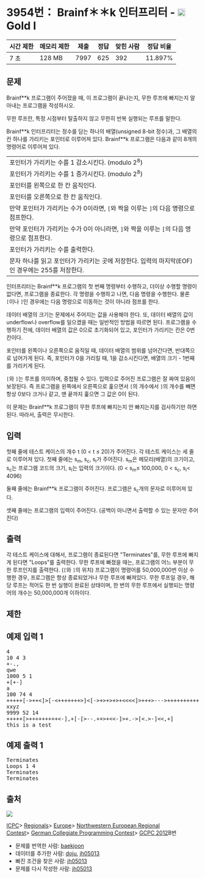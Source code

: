# 3954번： Brainf＊＊k 인터프리터 - <img src="https://static.solved.ac/tier_small/15.svg" style="height:20px" />Gold I

| 시간 제한 | 메모리 제한 | 제출 | 정답 | 맞힌 사람 | 정답 비율 |
| --- | --- | --- | --- | --- | --- |
| 7 초 | 128 MB | 7997 | 625 | 392 | 11.897% |

## 문제

Brainf\*\*k 프로그램이 주어졌을 때, 이 프로그램이 끝나는지, 무한 루프에 빠지는지 알아내는 프로그램을 작성하시오.

무한 루프란, 특정 시점부터 탈출하지 않고 무한히 반복 실행되는 루프를 말한다.

Brainf\*\*k 인터프리터는 정수를 담는 하나의 배열(unsigned 8-bit 정수)과, 그 배열의 칸 하나를 가리키는 포인터로 이루어져 있다. Brainf\*\*k 프로그램은 다음과 같이 8개의 명령어로 이루어져 있다.



|  |
| --- |
| 포인터가 가리키는 수를 1 감소시킨다. (modulo 2<sup>8</sup>) |
| 포인터가 가리키는 수를 1 증가시킨다. (modulo 2<sup>8</sup>) |
| 포인터를 왼쪽으로 한 칸 움직인다. |
| 포인터를 오른쪽으로 한 칸 움직인다. |
| 만약 포인터가 가리키는 수가 0이라면, <code>[</code>와 짝을 이루는 <code>]</code>의 다음 명령으로 점프한다. |
| 만약 포인터가 가리키는 수가 0이 아니라면, <code>]</code>와 짝을 이루는 <code>[</code>의 다음 명령으로 점프한다. |
| 포인터가 가리키는 수를 출력한다. |
| 문자 하나를 읽고 포인터가 가리키는 곳에 저장한다. 입력의 마지막(EOF)인 경우에는 255를 저장한다. |

인터프리터는 Brainf**k 프로그램의 첫 번째 명령부터 수행하고, 더이상 수행할 명령이 없다면, 프로그램을 종료한다. 각 명령을 수행하고 나면, 다음 명령을 수행한다. 물론 <code>[</code>이나 <code>]</code>인 경우에는 다음 명령으로 이동하는 것이 아니라 점프를 한다.

데이터 배열의 크기는 문제에서 주어지는 값을 사용해야 한다. 또, 데이터 배열의 값이 underflow나 overflow를 일으켰을 때는 일반적인 방법을 따르면 된다. 프로그램을 수행하기 전에, 데이터 배열의 값은 0으로 초기화되어 있고, 포인터가 가리키는 칸은 0번 칸이다.

포인터를 왼쪽이나 오른쪽으로 움직일 때, 데이터 배열의 범위를 넘어간다면, 반대쪽으로 넘어가게 된다. 즉, 포인터가 0을 가리킬 때, 1을 감소시킨다면, 배열의 크기 - 1번째를 가리키게 된다.

<code>[</code>와 <code>]</code>는 루프를 의미하며, 중첩될 수 있다. 입력으로 주어진 프로그램은 잘 짜여 있음이 보장된다. 즉 프로그램을 왼쪽에서 오른쪽으로 훑으면서 <code>[</code>의 개수에서 <code>]</code>의 개수를 빼면 항상 0보다 크거나 같고, 맨 끝까지 훑으면 그 값은 0이 된다.

이 문제는 Brainf\*\*k 프로그램이 무한 루프에 빠지는지 안 빠지는지를 검사하기만 하면 된다. 따라서, 출력은 무시한다.

## 입력

첫째 줄에 테스트 케이스의 개수 t (0 < t ≤ 20)가 주어진다. 각 테스트 케이스는 세 줄로 이루어져 있다. 첫째 줄에는 s<sub>m</sub>, s<sub>c</sub>, s<sub>i</sub>가 주어진다. s<sub>m</sub>은 메모리(배열)의 크기이고, s<sub>c</sub>는 프로그램 코드의 크기, s<sub>i</sub>는 입력의 크기이다. (0 < s<sub>m</sub>≤ 100,000, 0 < s<sub>c</sub>, s<sub>i</sub>< 4096)

둘째 줄에는 Brainf**k 프로그램이 주어진다. 프로그램은 s<sub>c</sub>개의 문자로 이루어져 있다.

셋째 줄에는 프로그램의 입력이 주어진다. (공백이 아니면서 출력할 수 있는 문자만 주어진다)

## 출력

각 테스트 케이스에 대해서, 프로그램이 종료된다면 "Terminates"를, 무한 루프에 빠지게 된다면 "Loops"를 출력한다. 무한 루프에 빠졌을 때는, 프로그램의 어느 부분이 무한 루프인지를 출력한다. (<code>[</code>와 <code>]</code>의 위치) 프로그램이 명령어를 50,000,000번 이상 수행한 경우, 프로그램은 항상 종료되었거나 무한 루프에 빠져있다. 무한 루프일 경우, 해당 루프는 적어도 한 번 실행이 완료된 상태이며, 한 번의 무한 루프에서 실행되는 명령어의 개수는 50,000,000개 이하이다.

## 제한

## 예제 입력 1

<pre>4
10 4 3
+-.,
qwe
1000 5 1
+[+-]
a
100 74 4
+++++[-&gt;++&lt;]&gt;[-&lt;+++++++&gt;]&lt;[-&gt;+&gt;+&gt;+&gt;+&lt;&lt;&lt;&lt;]&gt;+++&gt;---&gt;++++++++++&gt;---&lt;&lt;&lt;.&gt;.&gt;.&gt;.
xxyz
9999 52 14
+++++[&gt;+++++++++&lt;-],+[-[&gt;--.++&gt;+&lt;&lt;-]&gt;+.-&gt;[&lt;.&gt;-]&lt;&lt;,+]
this_is_a_test
</pre>
## 예제 출력 1

<pre>Terminates
Loops 1 4
Terminates
Terminates
</pre>
## 출처

<img src="https://licensebuttons.net/l/by-sa/3.0/88x31.png" style=" display:block; margin-left:auto; margin-right:auto;" />


[ICPC](/category/1)> [Regionals](/category/7)> [Europe](/category/10)> [Northwestern European Regional Contest](/category/15)> [German Collegiate Programming Contest](/category/47)> [GCPC 2012](/category/detail/217)B번

- 문제를 번역한 사람: [baekjoon](/user/baekjoon)
- 데이터를 추가한 사람: [doju](/user/doju), [jh05013](/user/jh05013)
- 빠진 조건을 찾은 사람: [jh05013](/user/jh05013)
- 문제를 다시 작성한 사람: [jh05013](/user/jh05013)
